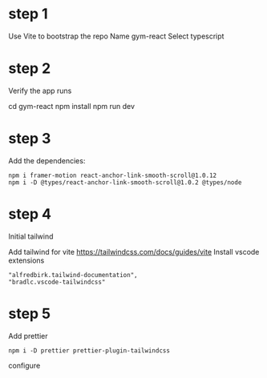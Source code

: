 # step 1
Use Vite to bootstrap the repo
Name gym-react
Select typescript

# step 2
Verify the app runs

cd gym-react
npm install
npm run dev

# step 3
Add the dependencies:
```
npm i framer-motion react-anchor-link-smooth-scroll@1.0.12
npm i -D @types/react-anchor-link-smooth-scroll@1.0.2 @types/node
```

# step 4
Initial tailwind

Add tailwind for vite https://tailwindcss.com/docs/guides/vite
Install vscode extensions
```
"alfredbirk.tailwind-documentation",
"bradlc.vscode-tailwindcss"
```

# step 5
Add prettier
```
npm i -D prettier prettier-plugin-tailwindcss
```

configure